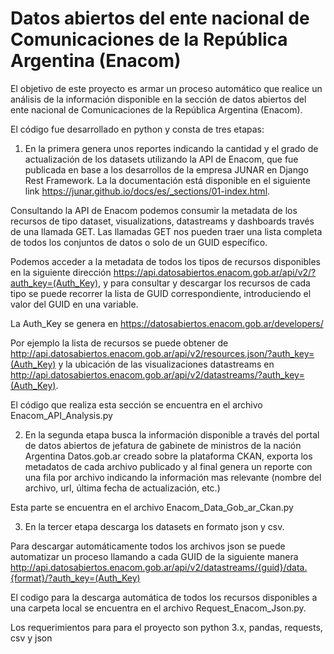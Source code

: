 # Datos abiertos del ente nacional de Comunicaciones de la República Argentina (Enacom)

El objetivo de este proyecto es armar un proceso automático que realice un análisis de la información disponible en la sección de datos abiertos del ente nacional de Comunicaciones de la República Argentina (Enacom). 

El código fue desarrollado en python y consta de tres etapas: 

1) En la primera genera unos reportes indicando la cantidad y el grado de actualización de los datasets utilizando la API de Enacom, que fue publicada en base a los desarrollos
de la empresa JUNAR en Django Rest Framework. La la documentación está disponible en el siguiente link https://junar.github.io/docs/es/_sections/01-index.html.

Consultando la API de Enacom podemos consumir la metadata de los recursos de tipo dataset, visualizations, datastreams y dashboards través de una llamada GET. 
Las llamadas GET nos pueden traer una lista completa de todos los conjuntos de datos o solo de un GUID específico. 

Podemos acceder a la metadata de todos los tipos de recursos disponibles en la siguiente dirección https://api.datosabiertos.enacom.gob.ar/api/v2/?auth_key=(Auth_Key), y para consultar y descargar los recursos de cada tipo se puede recorrer la lista de GUID correspondiente, introduciendo el valor del GUID en una variable.

La Auth_Key se genera en https://datosabiertos.enacom.gob.ar/developers/

Por ejemplo la lista de recursos se puede obtener de http://api.datosabiertos.enacom.gob.ar/api/v2/resources.json/?auth_key=(Auth_Key) y la ubicación de las visualizaciones datastreams en http://api.datosabiertos.enacom.gob.ar/api/v2/datastreams/?auth_key=(Auth_Key).

El código que realiza esta sección se encuentra en el archivo Enacom_API_Analysis.py

2) En la segunda etapa busca la información disponible a través del portal de datos abiertos de jefatura de gabinete de ministros de la nación Argentina Datos.gob.ar creado sobre la plataforma CKAN, exporta los metadatos de cada archivo publicado y al final genera un reporte con una fila por archivo indicando la información mas relevante (nombre del archivo, url, última fecha de actualización, etc.)

Esta parte se encuentra en el archivo Enacom_Data_Gob_ar_Ckan.py

3) En la tercer etapa descarga los datasets en formato json y csv.

Para descargar automáticamente todos los archivos json se puede automatizar un proceso llamando a cada GUID de la siguiente manera   http://api.datosabiertos.enacom.gob.ar/api/v2/datastreams/{guid}/data.{format}/?auth_key=(Auth_Key)  

El codigo para la descarga automática de todos los recursos disponibles a una carpeta local se encuentra en el archivo Request_Enacom_Json.py.

Los requerimientos para para el proyecto son python 3.x, pandas, requests, csv y json
